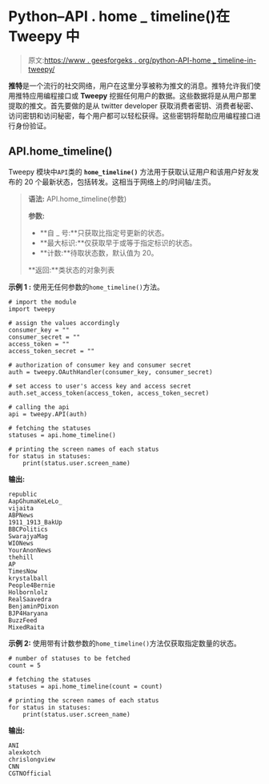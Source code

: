 # Python–API . home _ timeline()在 Tweepy 中

> 原文:[https://www . geesforgeks . org/python-API-home _ timeline-in-tweepy/](https://www.geeksforgeeks.org/python-api-home_timeline-in-tweepy/)

**推特**是一个流行的社交网络，用户在这里分享被称为推文的消息。推特允许我们使用推特应用编程接口或 **Tweepy** 挖掘任何用户的数据。这些数据将是从用户那里提取的推文。首先要做的是从 twitter developer 获取消费者密钥、消费者秘密、访问密钥和访问秘密，每个用户都可以轻松获得。这些密钥将帮助应用编程接口进行身份验证。

## API.home_timeline()

Tweepy 模块中`API`类的 **`home_timeline()`** 方法用于获取认证用户和该用户好友发布的 20 个最新状态，包括转发。这相当于网络上的/时间轴/主页。

> **语法:** API.home_timeline(参数)
> 
> **参数:**
> 
> *   **自 _ 号:**只获取比指定号更新的状态。
> *   **最大标识:**仅获取早于或等于指定标识的状态。
> *   **计数:**待取状态数，默认值为 20。
> 
> **返回:**类状态的对象列表

**示例 1 :** 使用无任何参数的`home_timeline()`方法。

```
# import the module
import tweepy

# assign the values accordingly
consumer_key = ""
consumer_secret = ""
access_token = ""
access_token_secret = ""

# authorization of consumer key and consumer secret
auth = tweepy.OAuthHandler(consumer_key, consumer_secret)

# set access to user's access key and access secret 
auth.set_access_token(access_token, access_token_secret)

# calling the api 
api = tweepy.API(auth)

# fetching the statuses
statuses = api.home_timeline()

# printing the screen names of each status
for status in statuses:
    print(status.user.screen_name)
```

**输出:**

```
republic
AapGhumaKeLeLo_
vijaita
ABPNews
1911_1913_BakUp
BBCPolitics
SwarajyaMag
WIONews
YourAnonNews
thehill
AP
TimesNow
krystalball
People4Bernie
Holbornlolz
RealSaavedra
BenjaminPDixon
BJP4Haryana
BuzzFeed
MixedRaita

```

**示例 2:** 使用带有计数参数的`home_timeline()`方法仅获取指定数量的状态。

```
# number of statuses to be fetched
count = 5

# fetching the statuses
statuses = api.home_timeline(count = count)

# printing the screen names of each status
for status in statuses:
    print(status.user.screen_name)
```

**输出:**

```
ANI
alexkotch
chrislongview
CNN
CGTNOfficial

```